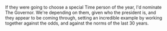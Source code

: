 If they were going to choose a special Time person of the year, I'd nominate The Governor. We're depending on them, given who the president is, and they appear to be coming through, setting an incredible example by working together against the odds, and against the norms of the last 30 years. 
